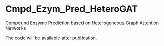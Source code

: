 # Cmpd_Ezym_Pred_HeteroGAT

Compound Enzyme Prediction based on Heterogeneous Graph Attention Networks

The code will be available after publication.
